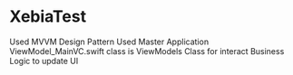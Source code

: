 # XebiaTest
Used MVVM Design Pattern
Used Master Application
ViewModel_MainVC.swift class is ViewModels Class for interact Business Logic to update UI
